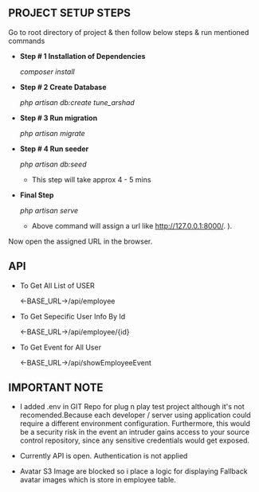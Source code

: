 ## PROJECT SETUP STEPS 

Go to root directory of project & then follow below steps & run mentioned commands

- <b>Step # 1 Installation of Dependencies</b>

	 <i>composer install</i>

- <b>Step # 2 Create Database</b>

	 <i>php artisan db:create tune_arshad</i>

- <b>Step # 3 Run migration</b>

	<i> php artisan migrate</i>

- <b>Step # 4  Run seeder</b>
	
	<i>php artisan db:seed </i>
	
	 - This step will take approx 4 - 5 mins

- <b>Final Step</b>

	<i>php artisan serve </i>
	
	 - Above command will assign a url like http://127.0.0.1:8000/. ).

Now open the assigned URL in the browser.


## API

- To Get All List of USER

	<-BASE_URL->/api/employee

- To Get Sepecific User Info By Id
	
	<-BASE_URL->/api/employee/{id}

- To Get Event for All User
	
	<-BASE_URL->/api/showEmployeeEvent



## IMPORTANT NOTE

- I added .env in GIT Repo for plug n play test project although it's not recomended.Because each developer / server using application could require a different environment configuration. Furthermore, this would be a security risk in the event an intruder gains access to your source control repository, since any sensitive credentials would get exposed.

- Currently API is open. Authentication is not applied

- Avatar S3 Image are blocked so i place a logic for displaying Fallback avatar images which is store in employee table.